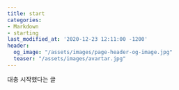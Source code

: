 ```yaml
---
title: start
categories:
- Markdown
- starting
last_modified_at: '2020-12-23 12:11:00 -1200'
header:
  og_image: "/assets/images/page-header-og-image.jpg"
  teaser: "/assets/images/avartar.jpg"
---
```


대충 시작했다는 글
